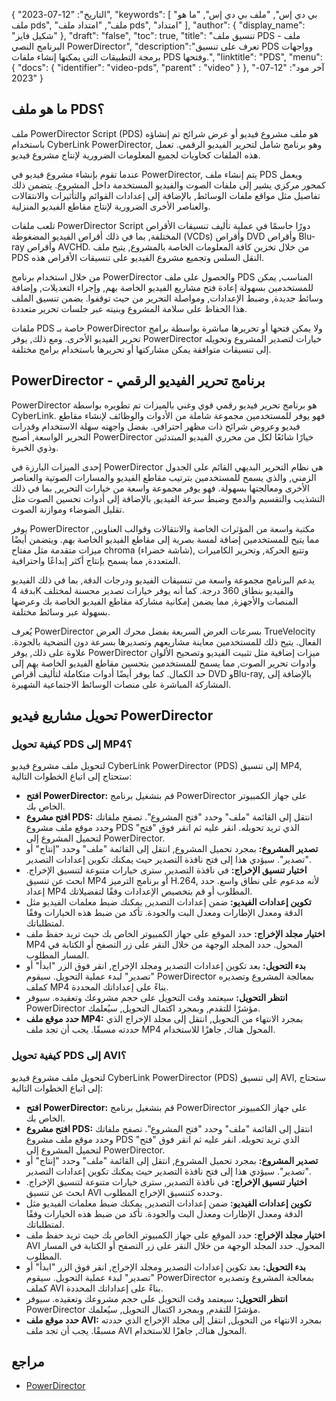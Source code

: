 {
"التاريخ": "12-07-2023",
  "keywords": [
"بي دي إس",
"ملف بي دي إس",
"ما هو ملف pds",
"ملف",
"امتداد ملف pds",
"امتداد"
],
  "author": {
"display_name": "شكيل فايز"
},
"draft": "false",
"toc": true,
"title": "تنسيق ملف PDS - ملف البرنامج النصي PowerDirector",
  "description":"تعرف على تنسيق PDS وواجهات برمجة التطبيقات التي يمكنها إنشاء ملفات PDS وفتحها.",
"linktitle": "PDS",
  "menu": {
    "docs": {
      "identifier": "video-pds",
"parent" : "video"
}
},
"آخر مود": "12-07-2023"
}

## ما هو ملف PDS؟

ملف PowerDirector Script (PDS) هو ملف مشروع فيديو أو عرض شرائح تم إنشاؤه باستخدام CyberLink PowerDirector, وهو برنامج شامل لتحرير الفيديو الرقمي. تعمل هذه الملفات كحاويات لجميع المعلومات الضرورية لإنتاج مشروع فيديو.

عندما تقوم بإنشاء مشروع فيديو في PowerDirector, يتم إنشاء ملف PDS ويعمل كمحور مركزي يشير إلى ملفات الصوت والفيديو المستخدمة داخل المشروع. يتضمن ذلك تفاصيل مثل مواقع ملفات الوسائط, بالإضافة إلى إعدادات القوائم والتأثيرات والانتقالات والعناصر الأخرى الضرورية لإنتاج مقاطع الفيديو المنزلية.

تلعب ملفات PowerDirector Script دورًا حاسمًا في عملية تأليف تنسيقات الأقراص المختلفة, بما في ذلك أقراص الفيديو المضغوطة (VCDs) وأقراص DVD وأقراص Blu-ray وأقراص AVCHD. من خلال تخزين كافة المعلومات الخاصة بالمشروع, يتيح ملف PDS النقل السلس وتجميع مشروع الفيديو على تنسيقات الأقراص هذه.

من خلال استخدام برنامج PowerDirector والحصول على ملف PDS المناسب, يمكن للمستخدمين بسهولة إعادة فتح مشاريع الفيديو الخاصة بهم, وإجراء التعديلات, وإضافة وسائط جديدة, وضبط الإعدادات, ومواصلة التحرير من حيث توقفوا. يضمن تنسيق الملف هذا الحفاظ على سلامة المشروع وبنيته عبر جلسات تحرير متعددة.

ملفات PDS خاصة بـ PowerDirector ولا يمكن فتحها أو تحريرها مباشرة بواسطة برامج تحرير الفيديو الأخرى. ومع ذلك, يوفر PowerDirector خيارات لتصدير المشروع وتحويله إلى تنسيقات متوافقة يمكن مشاركتها أو تحريرها باستخدام برامج مختلفة.

## PowerDirector - برنامج تحرير الفيديو الرقمي

PowerDirector هو برنامج تحرير فيديو رقمي قوي وغني بالميزات تم تطويره بواسطة CyberLink. فهو يوفر للمستخدمين مجموعة شاملة من الأدوات والوظائف لإنشاء مقاطع فيديو وعروض شرائح ذات مظهر احترافي. بفضل واجهته سهلة الاستخدام وقدرات التحرير الواسعة, أصبح PowerDirector خيارًا شائعًا لكل من محرري الفيديو المبتدئين وذوي الخبرة.

إحدى الميزات البارزة في PowerDirector هي نظام التحرير البديهي القائم على الجدول الزمني, والذي يسمح للمستخدمين بترتيب مقاطع الفيديو والمسارات الصوتية والعناصر الأخرى ومعالجتها بسهولة. فهو يوفر مجموعة واسعة من خيارات التحرير, بما في ذلك التشذيب والتقسيم والدمج وضبط سرعة الفيديو, بالإضافة إلى أدوات تحسين الصوت مثل تقليل الضوضاء وموازنة الصوت.

يوفر PowerDirector مكتبة واسعة من المؤثرات الخاصة والانتقالات وقوالب العناوين, مما يتيح للمستخدمين إضافة لمسة بصرية إلى مقاطع الفيديو الخاصة بهم. ويتضمن أيضًا ميزات متقدمة مثل مفتاح chroma (شاشة خضراء), وتتبع الحركة, وتحرير الكاميرات المتعددة, مما يسمح بإنتاج أكثر إبداعًا واحترافية.

يدعم البرنامج مجموعة واسعة من تنسيقات الفيديو ودرجات الدقة, بما في ذلك الفيديو بدقة 4K والفيديو بنطاق 360 درجة. كما أنه يوفر خيارات تصدير محسنة لمختلف المنصات والأجهزة, مما يضمن إمكانية مشاركة مقاطع الفيديو الخاصة بك وعرضها بسهولة عبر وسائط مختلفة.

يُعرف PowerDirector بسرعات العرض السريعة بفضل محرك العرض TrueVelocity الفعال. يتيح ذلك للمستخدمين معاينة مشاريعهم وتصديرها بسرعة دون التضحية بالجودة. علاوة على ذلك, يوفر PowerDirector ميزات إضافية مثل تثبيت الفيديو وتصحيح الألوان وأدوات تحرير الصوت, مما يسمح للمستخدمين بتحسين مقاطع الفيديو الخاصة بهم إلى حد الكمال. كما يوفر أيضًا أدوات متكاملة لتأليف أقراص DVD وBlu-ray, بالإضافة إلى المشاركة المباشرة على منصات الوسائط الاجتماعية الشهيرة.

## تحويل مشاريع فيديو PowerDirector

### كيفية تحويل PDS إلى MP4؟

لتحويل ملف مشروع فيديو CyberLink PowerDirector (PDS) إلى تنسيق MP4, ستحتاج إلى اتباع الخطوات التالية:

- **افتح PowerDirector:** قم بتشغيل برنامج PowerDirector على جهاز الكمبيوتر الخاص بك.
- **افتح مشروع PDS:** انتقل إلى القائمة "ملف" وحدد "فتح المشروع". تصفح ملفاتك وحدد موقع ملف مشروع PDS الذي تريد تحويله. انقر عليه ثم انقر فوق "فتح" لتحميل المشروع إلى PowerDirector.
- **تصدير المشروع:** بمجرد تحميل المشروع, انتقل إلى القائمة "ملف" وحدد "إنتاج" أو "تصدير". سيؤدي هذا إلى فتح نافذة التصدير حيث يمكنك تكوين إعدادات التصدير.
- **اختيار تنسيق الإخراج:** في نافذة التصدير, سترى خيارات متنوعة لتنسيق الإخراج. ابحث عن تنسيق MP4 أو برنامج الترميز H.264, لأنه مدعوم على نطاق واسع. حدد إعداد MP4 المطلوب أو قم بتخصيص الإعدادات وفقًا لتفضيلاتك.
- **تكوين إعدادات الفيديو:** ضمن إعدادات التصدير, يمكنك ضبط معلمات الفيديو مثل الدقة ومعدل الإطارات ومعدل البت والجودة. تأكد من ضبط هذه الخيارات وفقًا لمتطلباتك.
- **اختيار مجلد الإخراج:** حدد الموقع على جهاز الكمبيوتر الخاص بك حيث تريد حفظ ملف MP4 المحول. حدد المجلد الوجهة من خلال النقر على زر التصفح أو الكتابة في المسار المطلوب.
- **بدء التحويل:** بعد تكوين إعدادات التصدير ومجلد الإخراج, انقر فوق الزر "ابدأ" أو "تصدير" لبدء عملية التحويل. سيقوم PowerDirector بمعالجة المشروع وتصديره كملف MP4 بناءً على إعداداتك المحددة.
- **انتظر التحويل:** سيعتمد وقت التحويل على حجم مشروعك وتعقيده. سيوفر PowerDirector مؤشرًا للتقدم, وبمجرد اكتمال التحويل, سيُعلمك.
- **حدد موقع ملف MP4:** بمجرد الانتهاء من التحويل, انتقل إلى مجلد الإخراج الذي حددته مسبقًا. يجب أن تجد ملف MP4 المحول هناك, جاهزًا للاستخدام.

### كيفية تحويل PDS إلى AVI؟

لتحويل ملف مشروع فيديو CyberLink PowerDirector (PDS) إلى تنسيق AVI, ستحتاج إلى اتباع الخطوات التالية:

- **افتح PowerDirector:** قم بتشغيل برنامج PowerDirector على جهاز الكمبيوتر الخاص بك.
- **افتح مشروع PDS:** انتقل إلى القائمة "ملف" وحدد "فتح المشروع". تصفح ملفاتك وحدد موقع ملف مشروع PDS الذي تريد تحويله. انقر عليه ثم انقر فوق "فتح" لتحميل المشروع إلى PowerDirector.
- **تصدير المشروع:** بمجرد تحميل المشروع, انتقل إلى القائمة "ملف" وحدد "إنتاج" أو "تصدير". سيؤدي هذا إلى فتح نافذة التصدير حيث يمكنك تكوين إعدادات التصدير.
- **اختيار تنسيق الإخراج:** في نافذة التصدير, سترى خيارات متنوعة لتنسيق الإخراج. ابحث عن تنسيق AVI وحدده كتنسيق الإخراج المطلوب.
- **تكوين إعدادات الفيديو:** ضمن إعدادات التصدير, يمكنك ضبط معلمات الفيديو مثل الدقة ومعدل الإطارات ومعدل البت والجودة. تأكد من ضبط هذه الخيارات وفقًا لمتطلباتك.
- **اختيار مجلد الإخراج:** حدد الموقع على جهاز الكمبيوتر الخاص بك حيث تريد حفظ ملف AVI المحول. حدد المجلد الوجهة من خلال النقر على زر التصفح أو الكتابة في المسار المطلوب.
- **بدء التحويل:** بعد تكوين إعدادات التصدير ومجلد الإخراج, انقر فوق الزر "ابدأ" أو "تصدير" لبدء عملية التحويل. سيقوم PowerDirector بمعالجة المشروع وتصديره كملف AVI بناءً على إعداداتك المحددة.
- **انتظر التحويل:** سيعتمد وقت التحويل على حجم مشروعك وتعقيده. سيوفر PowerDirector مؤشرًا للتقدم, وبمجرد اكتمال التحويل, سيُعلمك.
- **حدد موقع ملف AVI:** بمجرد الانتهاء من التحويل, انتقل إلى مجلد الإخراج الذي حددته مسبقًا. يجب أن تجد ملف AVI المحول هناك, جاهزًا للاستخدام.
  

## مراجع
* [PowerDirector](https://en.wikipedia.org/wiki/PowerDirector)


